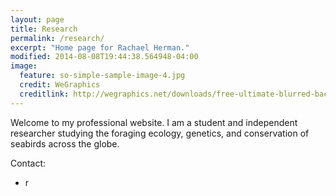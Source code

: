 ```yaml
---
layout: page
title: Research
permalink: /research/
excerpt: "Home page for Rachael Herman."
modified: 2014-08-08T19:44:38.564948-04:00
image:
  feature: so-simple-sample-image-4.jpg
  credit: WeGraphics
  creditlink: http://wegraphics.net/downloads/free-ultimate-blurred-background-pack/
---
```


Welcome to my professional website. I am a student and independent researcher studying the foraging ecology, genetics, and conservation of seabirds across the globe.

Contact:

* r